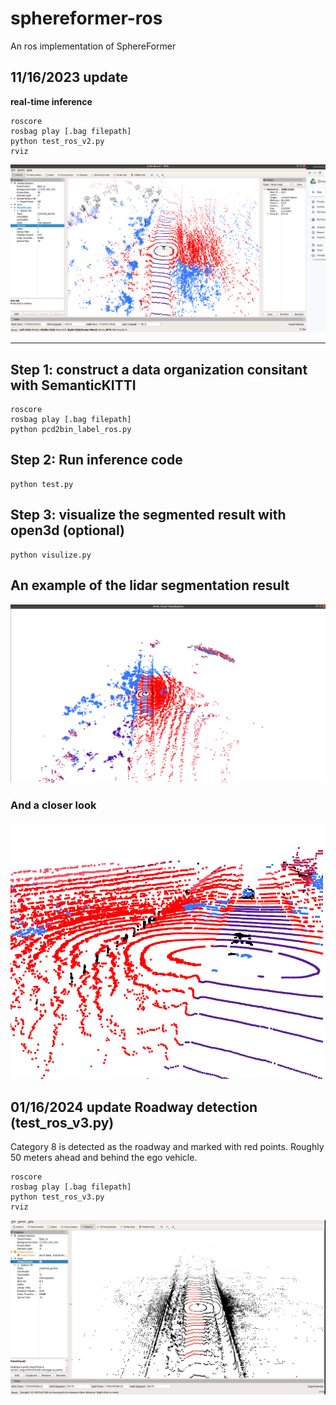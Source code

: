 # sphereformer-ros
An ros implementation of SphereFormer
## 11/16/2023 update

**real-time inference**
```
roscore
rosbag play [.bag filepath]
python test_ros_v2.py
rviz
```
![alt text](https://github.com/ava-share/sphereformer-ros/blob/main/vis_Rviz.png)



---------------

## Step 1: construct a data organization consitant with SemanticKITTI

```
roscore
rosbag play [.bag filepath]
python pcd2bin_label_ros.py
```

## Step 2: Run inference code

```
python test.py

```

## Step 3: visualize the segmented result with open3d (optional)

```
python visulize.py

```

## An example of the lidar segmentation result
![alt text](https://github.com/ava-share/sphereformer-ros/blob/main/segmented_result_with_normalized_intensity.png)

### And a closer look
![alt text](https://github.com/ava-share/sphereformer-ros/blob/main/closer_look.png)

## 01/16/2024 update Roadway detection (test_ros_v3.py)

Category 8 is detected as the roadway and marked with red points. Roughly 50 meters ahead and behind the ego vehicle.

```
roscore
rosbag play [.bag filepath]
python test_ros_v3.py
rviz
```
![alt text](https://github.com/ava-share/sphereformer-ros/blob/main/road_detection.png)



